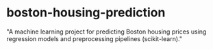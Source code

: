 # boston-housing-prediction
"A machine learning project for predicting Boston housing prices using regression models and preprocessing pipelines (scikit-learn)."
